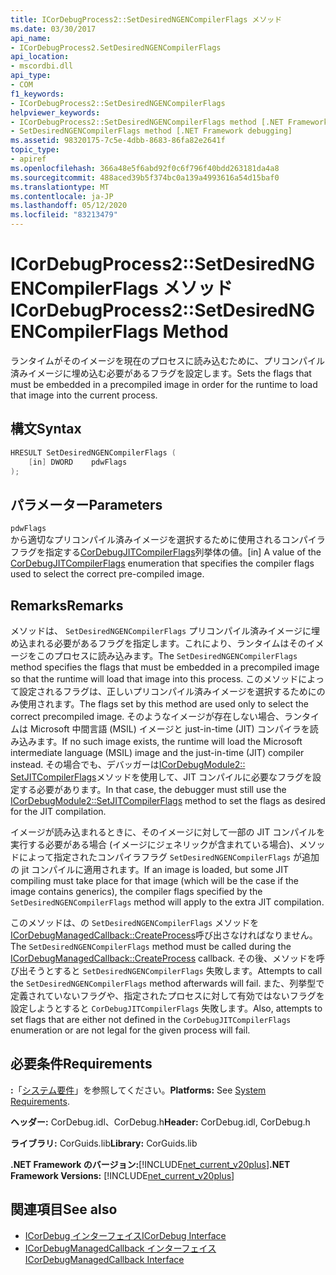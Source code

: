 ```yaml
---
title: ICorDebugProcess2::SetDesiredNGENCompilerFlags メソッド
ms.date: 03/30/2017
api_name:
- ICorDebugProcess2.SetDesiredNGENCompilerFlags
api_location:
- mscordbi.dll
api_type:
- COM
f1_keywords:
- ICorDebugProcess2::SetDesiredNGENCompilerFlags
helpviewer_keywords:
- ICorDebugProcess2::SetDesiredNGENCompilerFlags method [.NET Framework debugging]
- SetDesiredNGENCompilerFlags method [.NET Framework debugging]
ms.assetid: 98320175-7c5e-4dbb-8683-86fa82e2641f
topic_type:
- apiref
ms.openlocfilehash: 366a48e5f6abd92f0c6f796f40bdd263181da4a8
ms.sourcegitcommit: 488aced39b5f374bc0a139a4993616a54d15baf0
ms.translationtype: MT
ms.contentlocale: ja-JP
ms.lasthandoff: 05/12/2020
ms.locfileid: "83213479"
---
```

# <a name="icordebugprocess2setdesiredngencompilerflags-method"></a><span data-ttu-id="d0892-102">ICorDebugProcess2::SetDesiredNGENCompilerFlags メソッド</span><span class="sxs-lookup"><span data-stu-id="d0892-102">ICorDebugProcess2::SetDesiredNGENCompilerFlags Method</span></span>
<span data-ttu-id="d0892-103">ランタイムがそのイメージを現在のプロセスに読み込むために、プリコンパイル済みイメージに埋め込む必要があるフラグを設定します。</span><span class="sxs-lookup"><span data-stu-id="d0892-103">Sets the flags that must be embedded in a precompiled image in order for the runtime to load that image into the current process.</span></span>  
  
## <a name="syntax"></a><span data-ttu-id="d0892-104">構文</span><span class="sxs-lookup"><span data-stu-id="d0892-104">Syntax</span></span>  
  
```cpp  
HRESULT SetDesiredNGENCompilerFlags (  
    [in] DWORD    pdwFlags  
);  
```  
  
## <a name="parameters"></a><span data-ttu-id="d0892-105">パラメーター</span><span class="sxs-lookup"><span data-stu-id="d0892-105">Parameters</span></span>  
 `pdwFlags`  
 <span data-ttu-id="d0892-106">から適切なプリコンパイル済みイメージを選択するために使用されるコンパイラフラグを指定する[CorDebugJITCompilerFlags](cordebugjitcompilerflags-enumeration.md)列挙体の値。</span><span class="sxs-lookup"><span data-stu-id="d0892-106">[in] A value of the [CorDebugJITCompilerFlags](cordebugjitcompilerflags-enumeration.md) enumeration that specifies the compiler flags used to select the correct pre-compiled image.</span></span>  
  
## <a name="remarks"></a><span data-ttu-id="d0892-107">Remarks</span><span class="sxs-lookup"><span data-stu-id="d0892-107">Remarks</span></span>  
 <span data-ttu-id="d0892-108">メソッドは、 `SetDesiredNGENCompilerFlags` プリコンパイル済みイメージに埋め込まれる必要があるフラグを指定します。これにより、ランタイムはそのイメージをこのプロセスに読み込みます。</span><span class="sxs-lookup"><span data-stu-id="d0892-108">The `SetDesiredNGENCompilerFlags` method specifies the flags that must be embedded in a precompiled image so that the runtime will load that image into this process.</span></span> <span data-ttu-id="d0892-109">このメソッドによって設定されるフラグは、正しいプリコンパイル済みイメージを選択するためにのみ使用されます。</span><span class="sxs-lookup"><span data-stu-id="d0892-109">The flags set by this method are used only to select the correct precompiled image.</span></span> <span data-ttu-id="d0892-110">そのようなイメージが存在しない場合、ランタイムは Microsoft 中間言語 (MSIL) イメージと just-in-time (JIT) コンパイラを読み込みます。</span><span class="sxs-lookup"><span data-stu-id="d0892-110">If no such image exists, the runtime will load the Microsoft intermediate language (MSIL) image and the just-in-time (JIT) compiler instead.</span></span> <span data-ttu-id="d0892-111">その場合でも、デバッガーは[ICorDebugModule2:: SetJITCompilerFlags](icordebugmodule2-setjitcompilerflags-method.md)メソッドを使用して、JIT コンパイルに必要なフラグを設定する必要があります。</span><span class="sxs-lookup"><span data-stu-id="d0892-111">In that case, the debugger must still use the [ICorDebugModule2::SetJITCompilerFlags](icordebugmodule2-setjitcompilerflags-method.md) method to set the flags as desired for the JIT compilation.</span></span>  
  
 <span data-ttu-id="d0892-112">イメージが読み込まれるときに、そのイメージに対して一部の JIT コンパイルを実行する必要がある場合 (イメージにジェネリックが含まれている場合)、メソッドによって指定されたコンパイラフラグ `SetDesiredNGENCompilerFlags` が追加の jit コンパイルに適用されます。</span><span class="sxs-lookup"><span data-stu-id="d0892-112">If an image is loaded, but some JIT compiling must take place for that image (which will be the case if the image contains generics), the compiler flags specified by the `SetDesiredNGENCompilerFlags` method will apply to the extra JIT compilation.</span></span>  
  
 <span data-ttu-id="d0892-113">このメソッドは、の `SetDesiredNGENCompilerFlags` メソッドを[ICorDebugManagedCallback::CreateProcess](icordebugmanagedcallback-createprocess-method.md)呼び出さなければなりません。</span><span class="sxs-lookup"><span data-stu-id="d0892-113">The `SetDesiredNGENCompilerFlags` method must be called during the [ICorDebugManagedCallback::CreateProcess](icordebugmanagedcallback-createprocess-method.md) callback.</span></span> <span data-ttu-id="d0892-114">その後、メソッドを呼び出そうとすると `SetDesiredNGENCompilerFlags` 失敗します。</span><span class="sxs-lookup"><span data-stu-id="d0892-114">Attempts to call the `SetDesiredNGENCompilerFlags` method afterwards will fail.</span></span> <span data-ttu-id="d0892-115">また、列挙型で定義されていないフラグや、指定されたプロセスに対して有効ではないフラグを設定しようとすると `CorDebugJITCompilerFlags` 失敗します。</span><span class="sxs-lookup"><span data-stu-id="d0892-115">Also, attempts to set flags that are either not defined in the `CorDebugJITCompilerFlags` enumeration or are not legal for the given process will fail.</span></span>  
  
## <a name="requirements"></a><span data-ttu-id="d0892-116">必要条件</span><span class="sxs-lookup"><span data-stu-id="d0892-116">Requirements</span></span>  
 <span data-ttu-id="d0892-117">**:**「[システム要件](../../get-started/system-requirements.md)」を参照してください。</span><span class="sxs-lookup"><span data-stu-id="d0892-117">**Platforms:** See [System Requirements](../../get-started/system-requirements.md).</span></span>  
  
 <span data-ttu-id="d0892-118">**ヘッダー:** CorDebug.idl、CorDebug.h</span><span class="sxs-lookup"><span data-stu-id="d0892-118">**Header:** CorDebug.idl, CorDebug.h</span></span>  
  
 <span data-ttu-id="d0892-119">**ライブラリ:** CorGuids.lib</span><span class="sxs-lookup"><span data-stu-id="d0892-119">**Library:** CorGuids.lib</span></span>  
  
 <span data-ttu-id="d0892-120">**.NET Framework のバージョン:**[!INCLUDE[net_current_v20plus](../../../../includes/net-current-v20plus-md.md)]</span><span class="sxs-lookup"><span data-stu-id="d0892-120">**.NET Framework Versions:** [!INCLUDE[net_current_v20plus](../../../../includes/net-current-v20plus-md.md)]</span></span>  
  
## <a name="see-also"></a><span data-ttu-id="d0892-121">関連項目</span><span class="sxs-lookup"><span data-stu-id="d0892-121">See also</span></span>

- [<span data-ttu-id="d0892-122">ICorDebug インターフェイス</span><span class="sxs-lookup"><span data-stu-id="d0892-122">ICorDebug Interface</span></span>](icordebug-interface.md)
- [<span data-ttu-id="d0892-123">ICorDebugManagedCallback インターフェイス</span><span class="sxs-lookup"><span data-stu-id="d0892-123">ICorDebugManagedCallback Interface</span></span>](icordebugmanagedcallback-interface.md)
